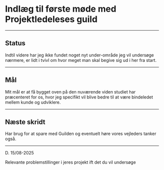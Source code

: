 # Indlæg til første møde med Projektledeleses guild

---

## Status


Indtil videre har jeg ikke fundet noget nyt under-område jeg vil undersøge nærmere, er lidt i tvivl om hvor meget man skal begive sig ud i her fra start.

---

## Mål

Mit mål er at få bygget oven på den nuværende viden studiet har præcenteret for os, hvor jeg specifikt vil blive bedre til at være bindeledet mellem kunde og udviklere.

---

## Næste skridt

Har brug for at spare med Guilden og eventuelt høre vores vejleders tanker også.

---

D. 15/08-2025

Relevante problemstillinger i jeres projekt ift det du vil undersøge